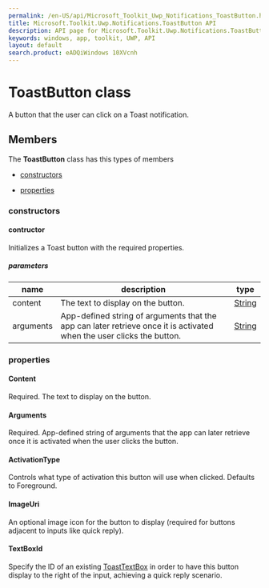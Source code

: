```yaml
---
permalink: /en-US/api/Microsoft_Toolkit_Uwp_Notifications_ToastButton.htm
title: Microsoft.Toolkit.Uwp.Notifications.ToastButton API 
description: API page for Microsoft.Toolkit.Uwp.Notifications.ToastButton
keywords: windows, app, toolkit, UWP, API
layout: default
search.product: eADQiWindows 10XVcnh
---
```



# ToastButton class

A button that the user can click on a Toast notification.

## Members

The **ToastButton** class has this types of members

* [constructors](#constructors)

* [properties](#properties)

### constructors

#### contructor

Initializes a Toast button with the required properties.

##### parameters



| name | description | type || --- | --- | --- || content | The text to display on the button. | [String](https://msdn.microsoft.com/library/windows/apps/System.String) || arguments | App-defined string of arguments that the app can later retrieve once it is activated when the user clicks the button. | [String](https://msdn.microsoft.com/library/windows/apps/System.String) |
### properties

#### Content

Required. The text to display on the button.

#### Arguments

Required. App-defined string of arguments that the app can later retrieve once it is activated when the user clicks the button.

#### ActivationType

Controls what type of activation this button will use when clicked. Defaults to Foreground.

#### ImageUri

An optional image icon for the button to display (required for buttons adjacent to inputs like quick reply).

#### TextBoxId

Specify the ID of an existing [ToastTextBox](Microsoft_Toolkit_Uwp_Notifications_ToastTextBox.htm) in order to have this button display to the right of the input, achieving a quick reply scenario.
